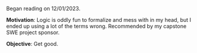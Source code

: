 Began reading on 12/01/2023. 

**Motivation**: Logic is oddly fun to formalize and mess with in my head, but I ended up using a lot of the terms wrong. Recommended by my capstone SWE project sponsor.

**Objective**: Get good.